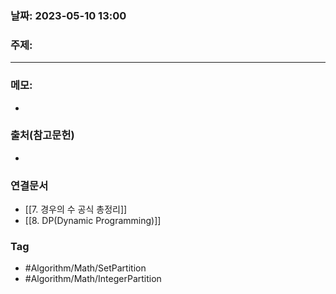 ### 날짜: 2023-05-10 13:00

### 주제: 
---
### 메모: 
- 

### 출처(참고문헌) 
- 

### 연결문서 
- [[7. 경우의 수 공식 총정리]]
- [[8.  DP(Dynamic Programming)]]

### Tag
- #Algorithm/Math/SetPartition 
- #Algorithm/Math/IntegerPartition 